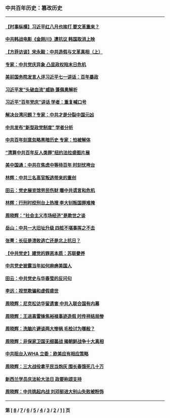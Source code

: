 ### 中共百年历史：篡改历史
---
#### [【时事纵横】习近平红八月也挨打 要文革重来？](../../pages/nf1176115/n13231393.md?10030430) 
#### [中共韩战电影《金刚川》遭抗议 韩国取消上映](../../pages/nf1176115/n13219114.md?10030430) 
#### [【方菲访谈】宋永毅：中共造假与文革真相（上）](../../pages/nf1176115/n13200760.md?10030430) 
#### [专家：中共党庆异象 凸显政权陷末日危机](../../pages/nf1176115/n13067084.md?10030430) 
#### [美前国务院发言人评习近平七一讲话：百年暴政](../../pages/nf1176115/n13066986.md?10030430) 
#### [习近平发“头破血流”威胁 蓬佩奥解析](../../pages/nf1176115/n13063604.md?10030430) 
#### [习近平“百年党庆”讲话 学者：重复喊口号](../../pages/nf1176115/n13061411.md?10030430) 
#### [解决台湾问题？专家：中共才是分裂中国元凶](../../pages/nf1176115/n13060811.md?10030430) 
#### [中共发布“新型政党制度” 学者分析](../../pages/nf1176115/n13056354.md?10030430) 
#### [中共百年刻意忽略黑暗历史 专家：怕被解体](../../pages/nf1176115/n13056056.md?10030430) 
#### [“清算中共百年反人类罪”纽约法拉盛图片展](../../pages/nf1176115/n13052220.md?10030430) 
#### [美中国通：中共在焦虑中等待百年 时刻忧垮台](../../pages/nf1176115/n13048820.md?10030430) 
#### [林辉：中共三名高官叛逃带来的重创](../../pages/nf1176115/n13035206.md?10030430) 
#### [田云：党史展览馆劳民伤财 曝中共谎言和危机](../../pages/nf1176115/n13033900.md?10030430) 
#### [林辉：行刑时绞刑台上热搜 李大钊叛国罪难掩](../../pages/nf1176115/n13031965.md?10030430) 
#### [周晓辉：“社会主义市场经济”是欺世之谈](../../pages/nf1176115/n13024090.md?10030430) 
#### [岳山：中共一大旧址升级 四桩不堪事挥之不去](../../pages/nf1176115/n13021697.md?10030430) 
#### [张菁：长征是溃败逃亡还是北上抗日？](../../pages/nf1176115/n13020585.md?10030430) 
#### [【中共党史】建党的罪恶本质：苏联豢养](../../pages/nf1176115/n13011888.md?10030430) 
#### [中共党史披露当年如何麻痹美国人](../../pages/nf1176115/n12966400.md?10030430) 
#### [田云：中共党史与华春莹的反问句](../../pages/nf1176115/n12765178.md?10030430) 
#### [李远：视觉欺骗和虚假盛世](../../pages/nf1176115/n12993376.md?10030430) 
#### [周晓辉：尼克松访华留遗害 中共入联合国有内幕](../../pages/nf1176115/n12991422.md?10030430) 
#### [周晓辉：王进喜雷锋焦裕禄事迹造假 时传祥结局惨](../../pages/nf1176115/n12985497.md?10030430) 
#### [周晓辉：洗脑片避谈两大惨祸 毛检讨为哪般？](../../pages/nf1176115/n12971285.md?10030430) 
#### [周晓辉：非保家卫国无细菌战 揭朝鲜战争十大真相](../../pages/nf1176115/n12954161.md?10030430) 
#### [中共阻台入WHA 立委：欧美应有相应策略](../../pages/nf1176115/n12939343.md?10030430) 
#### [周晓辉：三大战役拿平民当炮灰 围长春饿死几十万](../../pages/nf1176115/n12934921.md?10030430) 
#### [新西兰学员庆法轮大法日 政要称颂支持](../../pages/nf1176115/n12932715.md?10030430) 
#### [周晓辉：中共挑起内战 刘邓挺进大别山失败被粉饰](../../pages/nf1176115/n12929004.md?10030430) 

---
#### 第 [ [8](./8.md?10030430) / [7](./7.md?10030430) / [6](./6.md?10030430) / [5](./5.md?10030430) / [4](./4.md?10030430) / [3](./3.md?10030430) / [2](./2.md?10030430) / [1](./1.md?10030430) ] 页
